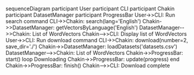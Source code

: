 sequenceDiagram
    participant User
    participant CLI
    participant Chakin
    participant DatasetManager
    participant ProgressBar
    User->>CLI: Run search command
    CLI->>Chakin: search(lang='English')
    Chakin->>DatasetManager: getVectorsByLanguage('English')
    DatasetManager-->>Chakin: List of WordVectors
    Chakin-->>CLI: Display list of WordVectors
    User->>CLI: Run download command
    CLI->>Chakin: download(number=2, save_dir='./')
    Chakin->>DatasetManager: loadDatasets('datasets.csv')
    DatasetManager-->>Chakin: List of WordVectors
    Chakin->>ProgressBar: start()
    loop Downloading
        Chakin->>ProgressBar: update(progress)
    end
    Chakin->>ProgressBar: finish()
    Chakin-->>CLI: Download complete